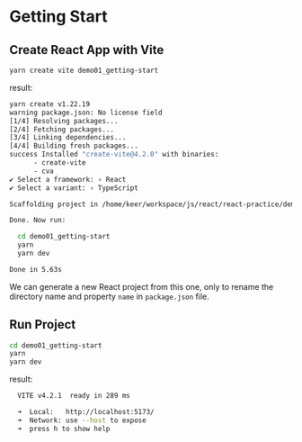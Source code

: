 # Getting Start
## Create React App with Vite
```sh
yarn create vite demo01_getting-start
```

result:
``` sh
yarn create v1.22.19
warning package.json: No license field
[1/4] Resolving packages...
[2/4] Fetching packages...
[3/4] Linking dependencies...
[4/4] Building fresh packages...
success Installed "create-vite@4.2.0" with binaries:
      - create-vite
      - cva
✔ Select a framework: › React
✔ Select a variant: › TypeScript

Scaffolding project in /home/keer/workspace/js/react/react-practice/demo01_getting-start...

Done. Now run:

  cd demo01_getting-start
  yarn
  yarn dev

Done in 5.63s
```

We can generate a new React project from this one, only to rename the directory
name and property `name` in `package.json` file.


## Run Project

``` sh
cd demo01_getting-start
yarn
yarn dev
```

result:
``` sh
  VITE v4.2.1  ready in 289 ms

  ➜  Local:   http://localhost:5173/
  ➜  Network: use --host to expose
  ➜  press h to show help
```

